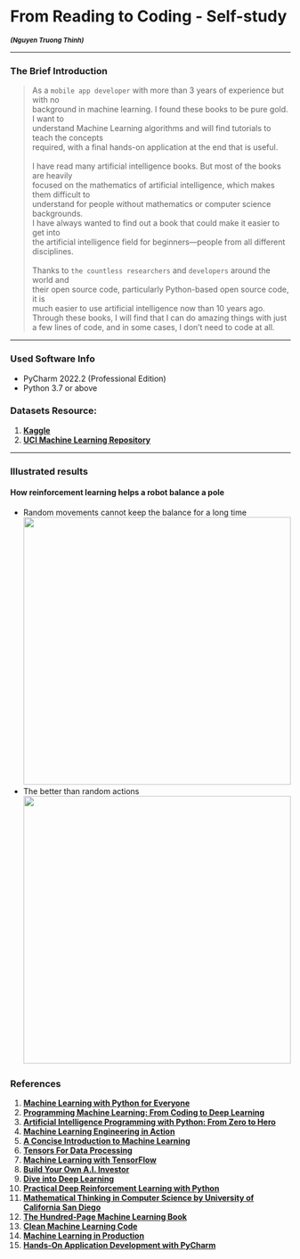 # From Reading to Coding - Self-study

<small><i><strong>(Nguyen Truong Thinh)</strong></i></small><br>
___

### The Brief Introduction

> As a `mobile app developer` with more than 3 years of experience but with no<br>
> background in machine learning. I found these books to be pure gold. I want to <br>
> understand Machine Learning algorithms and will find tutorials to teach the concepts<br>
> required, with a final hands-on application at the end that is useful. <br><br>
> I have read many artificial intelligence books. But most of the books are heavily<br>
> focused on the mathematics of artificial intelligence, which makes them difficult to<br>
> understand for people without mathematics or computer science backgrounds.<br>
> I have always wanted to find out a book that could make it easier to get into<br>
> the artificial intelligence field for beginners—people from all different disciplines.<br><br>
> Thanks to `the countless researchers` and `developers` around the world and<br>
> their open source code, particularly Python-based open source code, it is<br>
> much easier to use artificial intelligence now than 10 years ago. <br>
> Through these books, I will find that I can do amazing things with just<br>
> a few lines of code, and in some cases, I don’t need to code at all.
___

### Used  Software Info

- PyCharm 2022.2 (Professional Edition)
- Python 3.7 or above

### Datasets Resource:

1. **[Kaggle](https://www.kaggle.com/uciml/pima-indians-diabetes-database)**
2. **[UCI Machine Learning Repository](https://archive.ics.uci.edu/ml/index.php)**
___

### Illustrated results
#### How reinforcement learning helps a robot balance a pole
- Random movements cannot keep the balance for a long time<br>
<img src="ml/rl_in_robotics/images/cart-pole-rl.gif" height="480"/> <br>
- The better than random actions<br>
<img src="ml/rl_in_robotics/images/cart-pole-balancing-rl.gif" height="480"/> <br>

### References

1. **[Machine Learning with Python for Everyone](https://www.informit.com/store/machine-learning-with-python-for-everyone-9780134845623)**
2. **[Programming Machine Learning: From Coding to Deep Learning](https://pragprog.com/titles/pplearn/programming-machine-learning/)**
3. **[Artificial Intelligence Programming with Python: From Zero to Hero](https://www.wiley.com/en-sg/Artificial+Intelligence+Programming+with+Python%3A+From+Zero+to+Hero-p-9781119820963)**
4. **[Machine Learning Engineering in Action](https://www.manning.com/books/machine-learning-engineering-in-action)**
5. **[A Concise Introduction to Machine Learning](https://www.routledge.com/A-Concise-Introduction-to-Machine-Learning/Faul/p/book/9780815384106)**
6. **[Tensors For Data Processing](https://www.elsevier.com/books/tensors-for-data-processing/liu/978-0-12-824447-0)**
7. **[Machine Learning with TensorFlow](https://www.manning.com/books/machine-learning-with-tensorflow-second-edition)**
8. **[Build Your Own A.I. Investor](https://www.valueinvestingai.com/)**
9. **[Dive into Deep Learning](https://d2l.ai/index.html)**
10. **[Practical Deep Reinforcement Learning with Python](https://bpbonline.com/products/practical-deep-reinforcement-learning-with-python)**
11. **[Mathematical Thinking in Computer Science by University of California San Diego](https://www.coursera.org/learn/what-is-a-proof)**
12. **[The Hundred-Page Machine Learning Book](https://leanpub.com/theMLbook)**
13. **[Clean Machine Learning Code](https://leanpub.com/cleanmachinelearningcode)**
14. **[Machine Learning in Production](https://bpbonline.com/collections/machine-learning-ai/products/machine-learning-in-production)**
15. **[Hands-On Application Development with PyCharm](https://www.packtpub.com/product/hands-on-application-development-with-pycharm)**